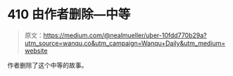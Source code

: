 # 410 由作者删除—中等

> 原文：<https://medium.com/@nealmueller/uber-10fdd770b29a?utm_source=wanqu.co&utm_campaign=Wanqu+Daily&utm_medium=website>

作者删除了这个中等的故事。